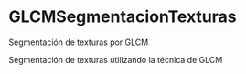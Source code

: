 # GLCMSegmentacionTexturas
Segmentación de texturas por GLCM

Segmentación de texturas utilizando la técnica de GLCM

